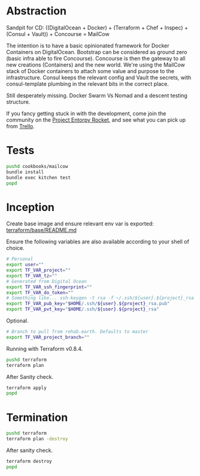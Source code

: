 # Abstraction

Sandpit for CD:
((DigitalOcean + Docker) + (Terraform + Chef + Inspec) + (Consul + Vault)) + Concourse = MailCow

The intention is to have a basic opinionated framework for Docker Containers on DigitalOcean. Bootstrap
can be considered as ground zero (basic infra able to fire Concourse). Concourse is then the gateway to
all new creations (Containers) and the new world. We're using the MailCow stack of Docker containers to
attach some value and purpose to the infrastructure. Consul keeps the relevant config and Vault the
secrets, with consul-template plumbing in the relevant bits in the correct place.

Still desperately missing. Docker Swarm Vs Nomad and a descent testing structure.

If you fancy getting stuck in with the development, come join the community on the
[Project Entorpy Rocket](http://project-entropy.com/pages/community), and see what you can pick up from
[Trello](https://trello.com/b/IAKTSzT9/infrastructure-alpha).

# Tests

```sh
pushd cookbooks/mailcow
bundle install
bundle exec kitchen test
popd
```

# Inception

Create base image and ensure relevant env var is exported:
[terraform/base/README.md](https://github.com/Klazomenai/rehab.earth/blob/master/terraform/base/README.md)

Ensure the following variables are also available according to your shell of choice.
```sh
# Personal
export user=""
export TF_VAR_project=""
export TF_VAR_tz=""
# Generated from Digital Ocean
export TF_VAR_ssh_fingerprint=""
export TF_VAR_do_token=""
# Something like... ssh-keygen -t rsa -f ~/.ssh/${user}.${project}_rsa
export TF_VAR_pub_key="$HOME/.ssh/${user}.${project}_rsa.pub"
export TF_VAR_pvt_key="$HOME/.ssh/${user}.${project}_rsa"
```

Optional.
```sh
# Branch to pull from rehab.earth. Defaults to master
export TF_VAR_project_branch=""
```

Running with Terraform v0.8.4.
```sh
pushd terraform
terraform plan
```

After Sanity check.
```sh
terraform apply
popd
```

# Termination

```sh
pushd terraform
terraform plan -destroy
```

After sanity check.
```sh
terraform destroy
popd
```
